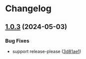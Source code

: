 # Changelog

## [1.0.3](https://github.com/whynotea/devcontainer-golang/compare/v1.0.2...v1.0.3) (2024-05-03)


### Bug Fixes

* support release-please ([3d81ae1](https://github.com/whynotea/devcontainer-golang/commit/3d81ae13f995e3c8a4cf39ae42016cb96053a2d7))
